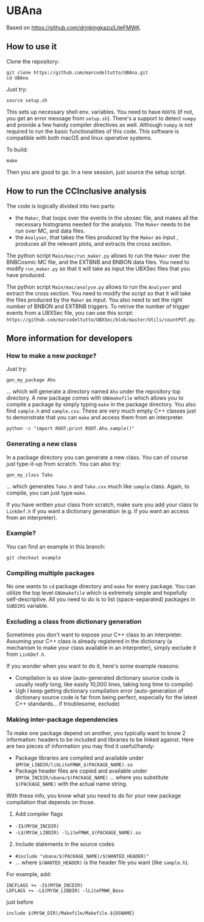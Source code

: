 # UBAna

Based on https://github.com/drinkingkazu/LiteFMWK.


## How to use it
Clone the repository:
```
git clone https://github.com/marcodeltutto/UBAna.git
cd UBAna
```

Just try:
```
source setup.sh
```
This sets up necessary shell env. variables. 
You need to have `ROOT6` (if not, you get an error message from `setup.sh`).
There's a support to detect `numpy` and provide a few handy compiler directives as well. Although `numpy` is not required to run the basic functionalities of this code.
This software is compatible with both macOS and linux operative systems.

To build:
```
make
```
Then you are good to go. In a new session, just source the setup script.

## How to run the CCInclusive analysis

The code is logically divided into two parts:
* the `Maker`, that loops over the events in the ubxsec file, and makes all the necessary histograms needed for the analysis. The `Maker` needs to be run over MC, and data files.
* the `Analyser`, that takes the files produced by the `Maker` as input , produces all the relevant plots, and extracts the cross section.

The python script `Main/mac/run_maker.py` allows to run the `Maker` over the BNBCosmic MC file, and the EXTBNB and BNBON data files. You need to modify `run_maker.py` so that it will take as input the UBXSec files that you have produced.

The python script `Main/mac/analyse.py` allows to run the `Analyser` and extract the cross section. You need to modify the script so that it will take the files produced by the `Maker` as input. You also need to set the right number of BNBON and EXTBNB triggers. To retrive the number of trigger events from a UBXSec file, you can use this script: `https://github.com/marcodeltutto/UBXSec/blob/master/Utils/countPOT.py`.

## More information for developers

### How to make a new _package_?
Just try:
```
gen_my_package Aho
```
... which will generate a directory named `Aho` under the repository top directory.
A new package comes with `GNUmakefile` which allows you to compile a package by simply typing `make` in the package directory.
You also find `sample.h` and `sample.cxx`. 
These are very much empty C++ classes just to demonstrate that you can `make` and access them from an interpreter.
```
python -c "import ROOT;print ROOT.Aho.sample()"
```

### Generating a new class
In a package directory you can generate a new class. You can of course just type-it-up from scratch.
You can also try:
```
gen_my_class Tako
```
... which generates `Tako.h` and `Tako.cxx` much like `sample` class.  Again, to compile, you can just type  `make`.

If you have written your class from scratch, make sure you add your class to `LinkDef.h` if you want a dictionary generation (e.g. if you want an access from an interpreter).

### Example?
You can find an example in this branch:
```
git checkout example
```

### Compiling multiple packages
No one wants to `cd` package directory and `make` for every package. You can utilize the top level `GNUmakefile` which is extremely simple and hopefully self-descriptive. All you need to do is to list (space-separated) packages in `SUBDIRS` variable.

### Excluding a class from dictionary generation
Sometimes you don't want to expose your C++ class to an interpreter.
Assuming your C++ class is already registered in the dictionary (a mechanism to make your class available in an interpreter), simply exclude it from `LinkDef.h`.

If you wonder when you want to do it, here's some example reasons:
* Compilation is so slow (auto-generated dictionary source code is usually _really_ long, like easily 10,000 lines, taking long time to compile)
* Ugh I keep getting dictionary compilation error (auto-generation of dictionary source code is far from being perfect, especially for the latest C++ standards... if troublesome, exclude)

### Making inter-package dependencies
To make one package depend on another, you typically want to know 2 information: headers to be included and libraries to be linked against.
Here are two pieces of information you may find it useful/handy:
*  Package libraries are compiled and available under `$MYSW_LIBDIR/libLiteFMWK_$(PACKAGE_NAME).so`
*  Package header files are copied and available under `$MYSW_INCDIR/ubana/$(PACKAGE_NAME)`
... where you substitute `$(PACKAGE_NAME)` with the actual name string.

With these info, you know what you need to do for your new package compilation that depends on those.

1. Add compiler flags
  * `-I$(MYSW_INCDIR)`
  * `-L$(MYSW_LIBDIR) -lLiteFMWK_$(PACKAGE_NAME).so`
  
2. Include statements in the source codes
  * `#include "ubana/$(PACKAGE_NAME)/$(WANTED_HEADER)"`
  * ... where `$(WANTED_HEADER)` is the header file you want (like `sample.h`).

For example, add:

```
INCFLAGS += -I$(MYSW_INCDIR) 
LDFLAGS += -L$(MYSW_LIBDIR) -lLiteFMWK_Base
```
just before
``` 
include $(MYSW_DIR)/Makefile/Makefile.${OSNAME} 
```
